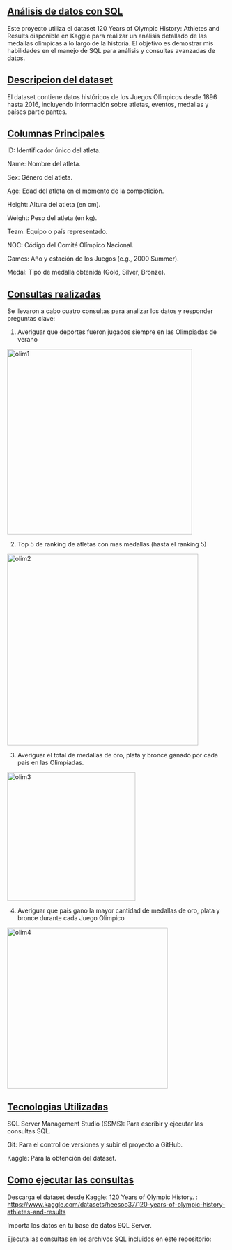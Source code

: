 <h2><u>Análisis de datos con SQL</u></h2>

Este proyecto utiliza el dataset 120 Years of Olympic History: Athletes and Results disponible en Kaggle para realizar un análisis detallado de las medallas olímpicas a lo largo de la historia. El objetivo es demostrar mis habilidades en el manejo de SQL para análisis y consultas avanzadas de datos.

<h2><u>Descripcion del dataset</u></h2>

El dataset contiene datos históricos de los Juegos Olímpicos desde 1896 hasta 2016, incluyendo información sobre atletas, eventos, medallas y países participantes.

<h2><u>Columnas Principales</u></h2>

ID: Identificador único del atleta.

Name: Nombre del atleta.

Sex: Género del atleta.

Age: Edad del atleta en el momento de la competición.

Height: Altura del atleta (en cm).

Weight: Peso del atleta (en kg).

Team: Equipo o país representado.

NOC: Código del Comité Olímpico Nacional.

Games: Año y estación de los Juegos (e.g., 2000 Summer).

Medal: Tipo de medalla obtenida (Gold, Silver, Bronze).

<h2><u>Consultas realizadas</u></h2>

Se llevaron a cabo cuatro consultas para analizar los datos y responder preguntas clave:

1. Averiguar que deportes fueron jugados siempre en las Olimpiadas de verano
<img width="424" alt="olim1" src="https://github.com/user-attachments/assets/154e75e7-38af-43e1-89f0-a9a685d2349b">

2. Top 5 de ranking de atletas con mas medallas (hasta el ranking 5)
<img width="438" alt="olim2" src="https://github.com/user-attachments/assets/3b5a8e07-070f-4c4c-a07a-3db99c35f778">

3. Averiguar el total de medallas de oro, plata y bronce ganado por cada pais en las Olimpiadas.
<img width="294" alt="olim3" src="https://github.com/user-attachments/assets/bae7cb23-ea05-46c3-aca9-146931d7a612">

4. Averiguar que pais gano la mayor cantidad de medallas de oro, plata y bronce durante cada Juego Olimpico

<img width="368" alt="olim4" src="https://github.com/user-attachments/assets/04dbb111-c021-46ba-82d2-15d8e7598eb8">

<h2><u>Tecnologias Utilizadas</u></h2>

SQL Server Management Studio (SSMS): Para escribir y ejecutar las consultas SQL. 

Git: Para el control de versiones y subir el proyecto a GitHub. 

Kaggle: Para la obtención del dataset.

<h2><u>Como ejecutar las consultas</u></h2>

Descarga el dataset desde Kaggle: 120 Years of Olympic History. : https://www.kaggle.com/datasets/heesoo37/120-years-of-olympic-history-athletes-and-results

Importa los datos en tu base de datos SQL Server.

Ejecuta las consultas en los archivos SQL incluidos en este repositorio:
